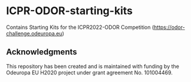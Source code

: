 # ICPR-ODOR-starting-kits
Contains Starting Kits for the ICPR2022-ODOR Competition (https://odor-challenge.odeuropa.eu)

## Acknowledgments
This repository has been created and is maintained with funding by the Odeuropa EU H2020 project under grant agreement No. 101004469.
